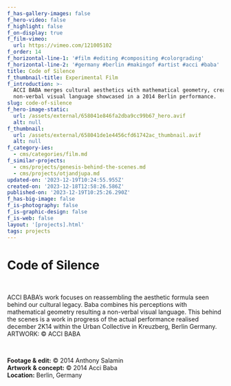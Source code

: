 ```yaml
---
f_has-gallery-images: false
f_hero-video: false
f_highlight: false
f_on-display: true
f_film-vimeo:
  url: https://vimeo.com/121005102
f_order: 14
f_horizontal-line-1: '#film #editing #compositing #colorgrading'
f_horizontal-line-2: '#germany #berlin #makingof #artist #acci #baba'
title: Code of Silence
f_thumbnail-title: Experimental Film
f_introduction: >-
  ACCI BABA merges cultural aesthetics with mathematical geometry, creating a
  non-verbal visual language showcased in a 2014 Berlin performance.
slug: code-of-silence
f_hero-image-static:
  url: /assets/external/658041e846fa2dba9cc99b67_hero.avif
  alt: null
f_thumbnail:
  url: /assets/external/658041de1e4456cfd61742ac_thumbnail.avif
  alt: null
f_category-ies:
  - cms/categories/film.md
f_similar-projects:
  - cms/projects/genesis-behind-the-scenes.md
  - cms/projects/otjandjupa.md
updated-on: '2023-12-19T10:24:55.955Z'
created-on: '2023-12-18T12:58:26.586Z'
published-on: '2023-12-19T10:25:26.290Z'
f_has-big-image: false
f_is-photography: false
f_is-graphic-design: false
f_is-web: false
layout: '[projects].html'
tags: projects
---
```


Code of Silence
===============

‍

ACCI BABA’s work focuses on reassembling the aesthetic formula seen behind our cultural legacy. Baba combines his perceptions with mathematical geometry resulting a non-verbal visual language. This behind the scenes is a work in progress of the actual performance realised december 2K14 within the Urban Collective in Kreuzberg, Berlin Germany. ARTWORK: © ACCI BABA

‍  

**Footage & edit:** © 2014 Anthony Salamin  
**Artwork & concept:** © 2014 Acci Baba  
**Location:** Berlin, Germany
